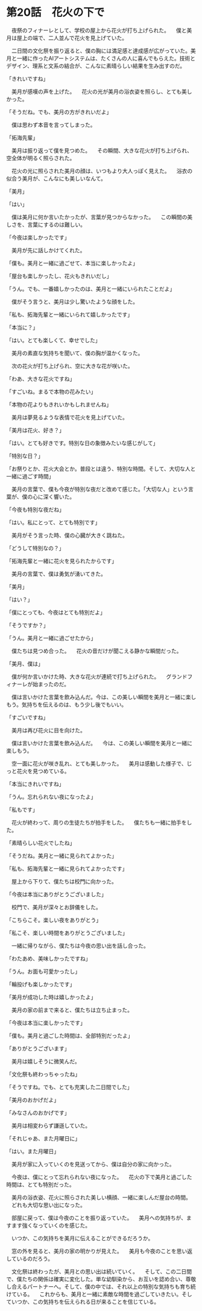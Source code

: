 # 第20話　花火の下で

　夜祭のフィナーレとして、学校の屋上から花火が打ち上げられた。
　僕と美月は屋上の端で、二人並んで花火を見上げていた。

　二日間の文化祭を振り返ると、僕の胸には満足感と達成感が広がっていた。美月と一緒に作ったAIアートシステムは、たくさんの人に喜んでもらえた。技術とデザイン、理系と文系の結合が、こんなに素晴らしい結果を生み出すのだ。

「きれいですね」

　美月が感嘆の声を上げた。
　花火の光が美月の浴衣姿を照らし、とても美しかった。

「そうだね。でも、美月の方がきれいだよ」

　僕は思わず本音を言ってしまった。

「拓海先輩」

　美月は振り返って僕を見つめた。
　その瞬間、大きな花火が打ち上げられ、空全体が明るく照らされた。

　花火の光に照らされた美月の顔は、いつもより大人っぽく見えた。
　浴衣の似合う美月が、こんなにも美しいなんて。

「美月」

「はい」

　僕は美月に何か言いたかったが、言葉が見つからなかった。
　この瞬間の美しさを、言葉にするのは難しい。

「今夜は楽しかったです」

　美月が先に話しかけてくれた。

「僕も。美月と一緒に過ごせて、本当に楽しかったよ」

「屋台も楽しかったし、花火もきれいだし」

「うん。でも、一番嬉しかったのは、美月と一緒にいられたことだよ」

　僕がそう言うと、美月は少し驚いたような顔をした。

「私も、拓海先輩と一緒にいられて嬉しかったです」

「本当に？」

「はい。とても楽しくて、幸せでした」

　美月の素直な気持ちを聞いて、僕の胸が温かくなった。

　次の花火が打ち上げられ、空に大きな花が咲いた。

「わあ、大きな花火ですね」

「すごいね。まるで本物の花みたい」

「本物の花よりもきれいかもしれませんね」

　美月は夢見るような表情で花火を見上げていた。

「美月は花火、好き？」

「はい。とても好きです。特別な日の象徴みたいな感じがして」

「特別な日？」

「お祭りとか、花火大会とか。普段とは違う、特別な時間。そして、大切な人と一緒に過ごす時間」

　美月の言葉で、僕も今夜が特別な夜だと改めて感じた。「大切な人」という言葉が、僕の心に深く響いた。

「今夜も特別な夜だね」

「はい。私にとって、とても特別です」

　美月がそう言った時、僕の心臓が大きく跳ねた。

「どうして特別なの？」

「拓海先輩と一緒に花火を見られたからです」

　美月の言葉で、僕は勇気が湧いてきた。

「美月」

「はい？」

「僕にとっても、今夜はとても特別だよ」

「そうですか？」

「うん。美月と一緒に過ごせたから」

　僕たちは見つめ合った。
　花火の音だけが聞こえる静かな瞬間だった。

「美月、僕は」

　僕が何か言いかけた時、大きな花火が連続で打ち上げられた。
　グランドフィナーレが始まったのだ。

　僕は言いかけた言葉を飲み込んだ。今は、この美しい瞬間を美月と一緒に楽しもう。気持ちを伝えるのは、もう少し後でもいい。

「すごいですね」

　美月は再び花火に目を向けた。

　僕は言いかけた言葉を飲み込んだ。
　今は、この美しい瞬間を美月と一緒に楽しもう。

　空一面に花火が咲き乱れ、とても美しかった。
　美月は感動した様子で、じっと花火を見つめている。

「本当にきれいですね」

「うん。忘れられない夜になったよ」

「私もです」

　花火が終わって、周りの生徒たちが拍手をした。
　僕たちも一緒に拍手をした。

「素晴らしい花火でしたね」

「そうだね。美月と一緒に見られてよかった」

「私も、拓海先輩と一緒に見られてよかったです」

　屋上から下りて、僕たちは校門に向かった。

「今夜は本当にありがとうございました」

　校門で、美月が深々とお辞儀をした。

「こちらこそ。楽しい夜をありがとう」

「私こそ、楽しい時間をありがとうございました」

　一緒に帰りながら、僕たちは今夜の思い出を話し合った。

「わたあめ、美味しかったですね」

「うん。お面も可愛かったし」

「輪投げも楽しかったです」

「美月が成功した時は嬉しかったよ」

　美月の家の前まで来ると、僕たちは立ち止まった。

「今夜は本当に楽しかったです」

「僕も。美月と過ごした時間は、全部特別だったよ」

「ありがとうございます」

　美月は嬉しそうに微笑んだ。

「文化祭も終わっちゃったね」

「そうですね。でも、とても充実した二日間でした」

「美月のおかげだよ」

「みなさんのおかげです」

　美月は相変わらず謙遜していた。

「それじゃあ、また月曜日に」

「はい。また月曜日」

　美月が家に入っていくのを見送ってから、僕は自分の家に向かった。

　今夜は、僕にとって忘れられない夜になった。
　花火の下で美月と過ごした時間は、とても特別だった。

　美月の浴衣姿、花火に照らされた美しい横顔、一緒に楽しんだ屋台の時間。
　どれも大切な思い出になった。

　部屋に戻って、僕は今夜のことを振り返っていた。
　美月への気持ちが、ますます強くなっていくのを感じた。

　いつか、この気持ちを美月に伝えることができるだろうか。

　窓の外を見ると、美月の家の明かりが見えた。
　美月も今夜のことを思い返しているのだろう。

　文化祭は終わったが、美月との思い出は続いていく。
　そして、この二日間で、僕たちの関係は確実に変化した。単な幼馴染から、お互いを認め合い、尊敬し合えるパートナーへ。そして、僕の中では、それ以上の特別な気持ちも育ち続けている。
　これからも、美月と一緒に素敵な時間を過ごしていきたい。そしていつか、この気持ちを伝えられる日が来ることを信じている。